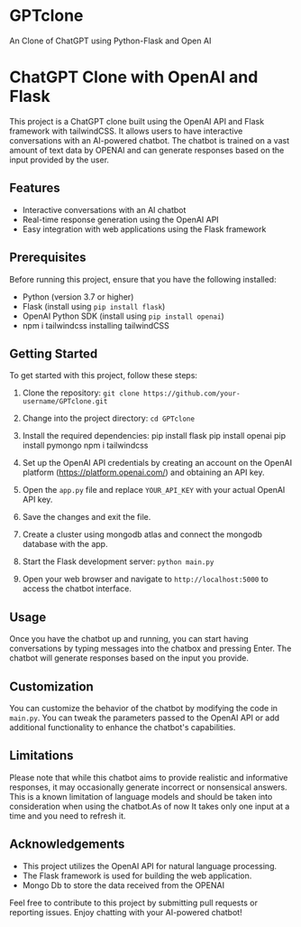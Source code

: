# GPTclone
An Clone of ChatGPT using Python-Flask and Open AI
# ChatGPT Clone with OpenAI and Flask

This project is a ChatGPT clone built using the OpenAI API and Flask framework with tailwindCSS. It allows users to have interactive conversations with an AI-powered chatbot. The chatbot is trained on a vast amount of text data by OPENAI and can generate responses based on the input provided by the user.

## Features

- Interactive conversations with an AI chatbot
- Real-time response generation using the OpenAI API
- Easy integration with web applications using the Flask framework

## Prerequisites

Before running this project, ensure that you have the following installed:

- Python (version 3.7 or higher)
- Flask (install using `pip install flask`)
- OpenAI Python SDK (install using `pip install openai`)
- npm i tailwindcss installing tailwindCSS

## Getting Started

To get started with this project, follow these steps:

1. Clone the repository: `git clone https://github.com/your-username/GPTclone.git`
2. Change into the project directory: `cd GPTclone`
3. Install the required dependencies: 
    pip install flask
    pip install openai 
    pip install pymongo
    npm i tailwindcss
  
5. Set up the OpenAI API credentials by creating an account on the OpenAI platform (https://platform.openai.com/) and obtaining an API key.
6. Open the `app.py` file and replace `YOUR_API_KEY` with your actual OpenAI API key.
7. Save the changes and exit the file.
8. Create a cluster using mongodb atlas and connect the mongodb database with the app.
9. Start the Flask development server: `python main.py`
10. Open your web browser and navigate to `http://localhost:5000` to access the chatbot interface.

## Usage

Once you have the chatbot up and running, you can start having conversations by typing messages into the chatbox and pressing Enter. The chatbot will generate responses based on the input you provide.

## Customization

You can customize the behavior of the chatbot by modifying the code in `main.py`. You can tweak the parameters passed to the OpenAI API or add additional functionality to enhance the chatbot's capabilities.

## Limitations

Please note that while this chatbot aims to provide realistic and informative responses, it may occasionally generate incorrect or nonsensical answers. This is a known limitation of language models and should be taken into consideration when using the chatbot.As of now It takes only one input at a time and you need to refresh it.


## Acknowledgements

- This project utilizes the OpenAI API for natural language processing.
- The Flask framework is used for building the web application.
- Mongo Db to store the data received from the OPENAI

Feel free to contribute to this project by submitting pull requests or reporting issues. Enjoy chatting with your AI-powered chatbot!

